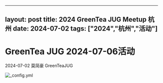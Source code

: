 
---
layout: post
title: 2024 GreenTea JUG Meetup 杭州
date: 2024-07-02
tags: ["2024","杭州","活动"]
---
# GreenTea JUG 2024-07-06活动

2024-07-02 莫简豪 GreenTeaJUG

![_config.yml](http://greenteajug.github.io/images/GreenTeaJUG20240706.jpg)
